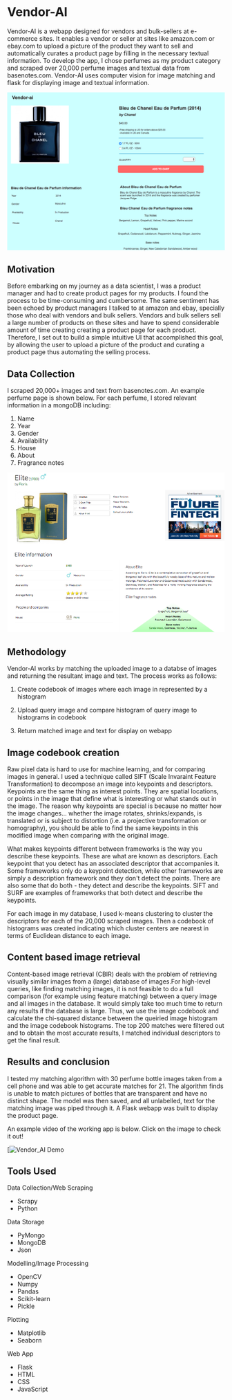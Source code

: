 # Vendor-AI
Vendor-AI is a webapp designed for vendors and bulk-sellers at e-commerce sites. It enables a vendor or seller at sites like amazon.com or ebay.com to upload a picture of the product they want to sell and automatically curates a product page by filling in the necessary textual information. To develop the app, I chose perfumes as my product category and scraped over 20,000 perfume images and textual data from basenotes.com. Vendor-AI uses computer vision for image matching and flask for displaying image and textual information.


![alt text](https://github.com/abhisekswain/vendor-ai/blob/master/Vendor-AI_screen_shot.png "Vendor-AI app")

## Motivation
Before embarking on my journey as a data scientist, I was a product manager and had to create product pages for my products. I found the process to be time-consuming and cumbersome. The same sentiment has been echoed by product managers I talked to at amazon and ebay, specially those who deal with vendors and bulk sellers. Vendors and bulk sellers sell a large number of products on these sites and have to spend considerable amount of time creating creating a product page for each product. Therefore, I set out to build a simple intuitive UI that accomplished this goal, by allowing the user to upload a picture of the product and curating a product page thus automating the selling process.

 

## Data Collection
I scraped 20,000+ images and text from basenotes.com. An example perfume page is shown below. For each perfume, I stored relevant information in a mongoDB including:

1. Name
2. Year
3. Gender
4. Availability
5. House
6. About
7. Fragrance notes

![alt text](https://github.com/abhisekswain/vendor-ai/blob/master/sample_page.png)

## Methodology

Vendor-AI works by matching the uploaded image to a databse of images and returning the resultant image and text. The process works as follows: 

1. Create codebook of images where each image in represented by a histogram  

2. Upload query image and compare histogram of query image to histograms in codebook  

3. Return matched image and text for display on webapp  

## Image codebook creation

Raw pixel data is hard to use for machine learning, and for comparing images in general. I used a technique called SIFT (Scale Invaraint Feature Transformation) to decompose an image into keypoints and descriptors. Keypoints are the same thing as interest points. They are spatial locations, or points in the image that define what is interesting or what stands out in the image. The reason why keypoints are special is because no matter how the image changes... whether the image rotates, shrinks/expands, is translated or is subject to distortion (i.e. a projective transformation or homography), you should be able to find the same keypoints in this modified image when comparing with the original image.

What makes keypoints different between frameworks is the way you describe these keypoints. These are what are known as descriptors. Each keypoint that you detect has an associated descriptor that accompanies it. Some frameworks only do a keypoint detection, while other frameworks are simply a description framework and they don't detect the points. There are also some that do both - they detect and describe the keypoints. SIFT and SURF are examples of frameworks that both detect and describe the keypoints.

For each image in my database, I used k-means clustering to cluster the descriptors for each of the 20,000 scraped images. Then a codebook of histograms was created indicating which cluster centers are nearest in terms of Euclidean distance to each image.

## Content based image retrieval  

Content-based image retrieval (CBIR) deals with the problem of retrieving visually similar images from a (large) database of images.For high-level queries, like finding matching images, it is not feasible to do a full comparison (for example using feature matching) between a query image and all images in the database. It would simply take too much time to return any results if the database is large. Thus, we use the image codebook and calculate the chi-squared distance between the queiried image histogram and the image codebook histograms. The top 200 matches were filtered out and to obtain the most accurate results, I matched individual descriptors to get the final result.

## Results and conclusion

I tested my matching algorithm with 30 perfume bottle images taken from a  cell phone and was able to get accurate matches for 21. The algorithm finds is unable to match pictures of bottles that are transparent and have no distinct shape. The model was then saved, and all unlabelled, text for the matching image was piped through it. A Flask webapp was built to display the product page.

An example video of the working app is below. Click on the image to check it out!

[![Vendor_AI Demo](https://youtu.be/0VuWM9HelWo)


## Tools Used  
Data Collection/Web Scraping  
  
* Scrapy
* Python

Data Storage  

* PyMongo
* MongoDB
* Json

Modelling/Image Processing  

* OpenCV
* Numpy
* Pandas
* Scikit-learn
* Pickle

Plotting  

 * Matplotlib
 * Seaborn
 
 Web App  
 
 * Flask
 * HTML
 * CSS
 * JavaScript
